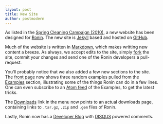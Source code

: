 ```yaml
---
layout: post
title: New Site
author: postmodern
---
```


As listed in the [Spring Cleaning Campaign (2010)][1], a new website has been
designed for [Ronin](/). The new site is [Jekyll] based and hosted on
[GitHub].

Much of the website is written in [Markdown], which makes writting new content
a breeze. As always, we accept edits to the site, simply [fork] the site,
commit your changes and send one of the Ronin developers a pull-request.

You'll probably notice that we also added a few new sections to the site.
The [front page](/) now shows three random examples pulled from the [Examples]
section, illustrating some of the things Ronin can do in a few lines.
One can even subscribe to an [Atom feed] of the Examples, to get the latest
tricks.

The [Downloads] link in the menu now points to an actual downloads page,
containing links to `.tar.gz`, `.zip` and `.gem` files of Ronin.

Lastly, Ronin now has a [Developer Blog] with [DISQUS] powered comments.

[1]: /blog/2010/01/12/spring-cleaning.html

[Jekyll]: https://github.com/mojombo/jekyll#readme
[GitHub]: https://github.com/ronin-ruby/ronin-ruby.github.io#readme

[Markdown]: http://daringfireball.net/projects/markdown/
[fork]: https://github.com/ronin-ruby/ronin-ruby.github.io/fork
[Examples]: /examples/
[Atom feed]: /examples/atom.xml
[Downloads]: /downloads/
[Developer Blog]: /blog/
[DISQUS]: http://disqus.com/
